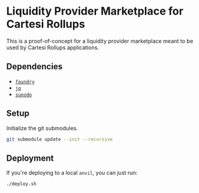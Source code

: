 # Liquidity Provider Marketplace for Cartesi Rollups

This is a proof-of-concept for a liquidity provider marketplace meant to be used by Cartesi Rollups applications.

## Dependencies

- [`foundry`](https://book.getfoundry.sh)
- [`jq`](https://jqlang.github.io/jq/)
- [`sunodo`](https://sunodo.io)

## Setup

Initialize the git submodules.

```sh
git submodule update --init --recursive
```

## Deployment

If you're deploying to a local `anvil`, you can just run:

```sh
./deploy.sh
```
